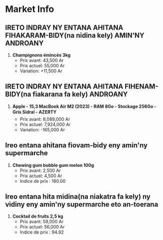 # Market Info

## IRETO INDRAY NY ENTANA AHITANA FIHAKARAM-BIDY(na nidina kely) AMIN'NY ANDROANY

1. **Champignons émincés 3kg**
   - Prix avant: 43,500 Ar
   - Prix actuel: 55,000 Ar
   - Variation: +11,500 Ar

## IRETO INDRAY NY ENTANA AHITANA FIHENAM-BIDY(na fiakarana fa kely) ANDROANY

1. **Apple - 15,3 MacBook Air M2 (2023) - RAM 8Go - Stockage 256Go - Gris Sidral - AZERTY**
   - Prix avant: 8,089,000 Ar
   - Prix actuel: 7,924,000 Ar
   - Variation: -165,000 Ar

## Ireo entana ahitana fiovam-bidy eny amin'ny supermarche

1. **Chewing gum bubble gum melon 100g**
   - Prix avant: 2,500 Ar
   - Prix actuel: 4,500 Ar
   - Indice de prix : 180.00

## Ireo entana hita midina(na niakatra fa kely) ny vidiny eny amin'ny supermarche eto an-toerana

1. **Cocktail de fruits 2,5 kg**
   - Prix avant: 59,000 Ar
   - Prix actuel: 56,000 Ar
   - Indice de prix : 94.92

